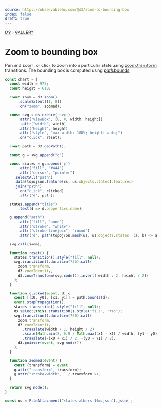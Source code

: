 ```yaml
---
source: https://observablehq.com/@d3/zoom-to-bounding-box
index: false
draft: true
---
```


<div style="color: grey; font: 13px/25.5px var(--sans-serif); text-transform: uppercase;"><h1 style="display: none;">Zoom to bounding box</h1><a href="https://d3js.org/">D3</a> › <a href="/@d3/gallery">Gallery</a></div>

# Zoom to bounding box

Pan and zoom, or click to zoom into a particular state using [_zoom_.transform](https://d3js.org/d3-zoom#zoom_transform) transitions. The bounding box is computed using [_path_.bounds](https://d3js.org/d3-geo/path#path_bounds).

```js echo
const chart = {
  const width = 975;
  const height = 610;

  const zoom = d3.zoom()
      .scaleExtent([1, 8])
      .on("zoom", zoomed);

  const svg = d3.create("svg")
      .attr("viewBox", [0, 0, width, height])
       .attr("width", width)
      .attr("height", height)
      .attr("style", "max-width: 100%; height: auto;")
      .on("click", reset);

  const path = d3.geoPath();

  const g = svg.append("g");

  const states = g.append("g")
      .attr("fill", "#444")
      .attr("cursor", "pointer")
    .selectAll("path")
    .data(topojson.feature(us, us.objects.states).features)
    .join("path")
      .on("click", clicked)
      .attr("d", path);

  states.append("title")
      .text(d => d.properties.name);

  g.append("path")
      .attr("fill", "none")
      .attr("stroke", "white")
      .attr("stroke-linejoin", "round")
      .attr("d", path(topojson.mesh(us, us.objects.states, (a, b) => a !== b)));

  svg.call(zoom);

  function reset() {
    states.transition().style("fill", null);
    svg.transition().duration(750).call(
      zoom.transform,
      d3.zoomIdentity,
      d3.zoomTransform(svg.node()).invert([width / 2, height / 2])
    );
  }

  function clicked(event, d) {
    const [[x0, y0], [x1, y1]] = path.bounds(d);
    event.stopPropagation();
    states.transition().style("fill", null);
    d3.select(this).transition().style("fill", "red");
    svg.transition().duration(750).call(
      zoom.transform,
      d3.zoomIdentity
        .translate(width / 2, height / 2)
        .scale(Math.min(8, 0.9 / Math.max((x1 - x0) / width, (y1 - y0) / height)))
        .translate(-(x0 + x1) / 2, -(y0 + y1) / 2),
      d3.pointer(event, svg.node())
    );
  }

  function zoomed(event) {
    const {transform} = event;
    g.attr("transform", transform);
    g.attr("stroke-width", 1 / transform.k);
  }

  return svg.node();
}
```

```js echo
const us = FileAttachment("states-albers-10m.json").json();
```
